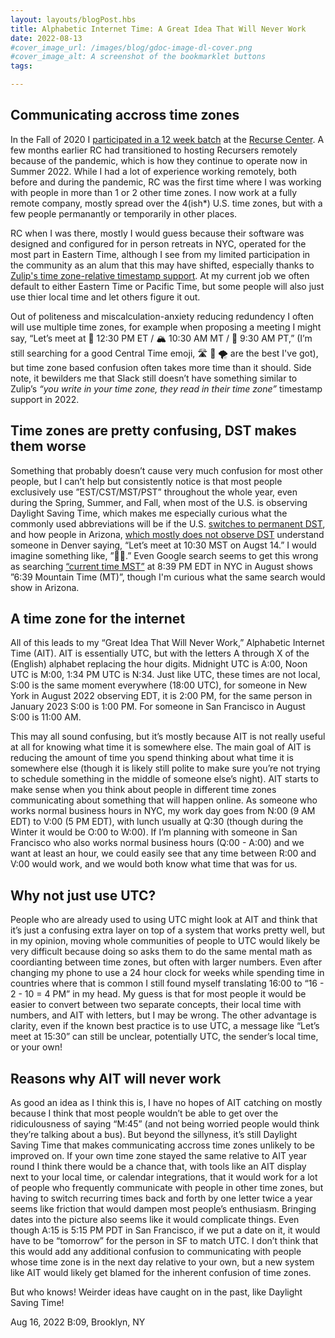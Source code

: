```yaml
---
layout: layouts/blogPost.hbs
title: Alphabetic Internet Time: A Great Idea That Will Never Work
date: 2022-08-13
#cover_image_url: /images/blog/gdoc-image-dl-cover.png
#cover_image_alt: A screenshot of the bookmarklet buttons
tags:

---
```


## Communicating accross time zones

In the Fall of 2020 I [participated in a 12 week batch](https://www.patrickweaver.net/blog/a-recurse-center-remote-batch/) at the [Recurse Center](https://recurse.com). A few months earlier RC had transitioned to hosting Recursers remotely because of the pandemic, which is how they continue to operate now in Summer 2022. While I had a lot of experience working remotely, both before and during the pandemic, RC was the first time where I was working with people in more than 1 or 2 other time zones. I now work at a fully remote company, mostly spread over the 4(ish*) U.S. time zones, but with a few people permanantly or temporarily in other places.

RC when I was there, mostly I would guess because their software was designed and configured for in person retreats in NYC, operated for the most part in Eastern Time, although I see from my limited participation in the community as an alum that this may have shifted, especially thanks to [Zulip's time zone-relative timestamp support](https://zulip.com/help/format-your-message-using-markdown#global-times). At my current job we often default to either Eastern Time or Pacific Time, but some people will also just use thier local time and let others figure it out.

Out of politeness and miscalculation-anxiety reducing redundency I often will use multiple time zones, for example when proposing a meeting I might say, “Let’s meet at 🗽 12:30 PM ET / 🏔 10:30 AM MT / 🌁 9:30 AM PT,” (I’m still searching for a good Central Time emoji, 🛣 🌽 🌪 are the best I've got), but time zone based confusion often takes more time than it should. Side note, it bewilders me that Slack still doesn’t have something similar to Zulip’s *“you write in your time zone, they read in their time zone”* timestamp support in 2022.

## Time zones are pretty confusing, DST makes them worse

Something that probably doesn’t cause very much confusion for most other people, but I can’t help but consistently notice is that most people exclusively use ”EST/CST/MST/PST” throughout the whole year, even during the Spring, Summer, and Fall, when most of the U.S. is observing Daylight Saving Time, which makes me especially curious what the commonly used abbreviations will be if the U.S. [switches to permanent DST](https://web.archive.org/web/20220315222718/https://www.nytimes.com/2022/03/15/us/politics/daylight-saving-time-senate.html), and how people in Arizona, [which mostly does not observe DST](https://en.wikipedia.org/wiki/Time_in_Arizona) understand someone in Denver saying, “Let’s meet at 10:30 MST on Augst 14.” I would imagine something like, ”😵‍💫.” Even Google search seems to get this wrong as searching [“current time MST”](https://google.com/search?q=current%20time%20MST) at 8:39 PM EDT in NYC in August shows ”6:39 Mountain Time (MT)”, though I'm curious what the same search would show in Arizona.

## A time zone for the internet

All of this leads to my “Great Idea That Will Never Work,” Alphabetic Internet Time (AIT). AIT is essentially UTC, but with the letters A through X of the (English) alphabet replacing the hour digits. Midnight UTC is A:00, Noon UTC is M:00, 1:34 PM UTC is N:34. Just like UTC, these times are not local, S:00 is the same moment everywhere (18:00 UTC), for someone in New York in August 2022 observing EDT, it is 2:00 PM, for the same person in January 2023 S:00 is 1:00 PM. For someone in San Francisco in August S:00 is 11:00 AM.

This may all sound confusing, but it’s mostly because AIT is not really useful at all for knowing what time it is somewhere else. The main goal of AIT is reducing the amount of time you spend thinking about what time it is somewhere else (though it is likely still polite to make sure you’re not trying to schedule something in the middle of someone else’s night). AIT starts to make sense when you think about people in different time zones communicating about something that will happen online. As someone who works normal business hours in NYC, my work day goes from N:00 (9 AM EDT) to V:00 (5 PM EDT), with lunch usually at Q:30 (though during the Winter it would be O:00 to W:00). If I’m planning with someone in San Francisco who also works normal business hours (Q:00 - A:00) and we want at least an hour, we could easily see that any time between R:00 and V:00 would work, and we would both know what time that was for us.

## Why not just use UTC?

People who are already used to using UTC might look at AIT and think that it’s just a confusing extra layer on top of a system that works pretty well, but in my opinion, moving whole communities of people to UTC would likely be very difficult because doing so asks them to do the same mental math as coordianting between time zones, but often with larger numbers. Even after changing my phone to use a 24 hour clock for weeks while spending time in countries where that is common I still found myself translating 16:00 to “16 - 2 - 10 = 4 PM” in my head. My guess is that for most people it would be easier to convert between two separate concepts, their local time with numbers, and AIT with letters, but I may be wrong. The other advantage is clarity, even if the known best practice is to use UTC, a message like “Let’s meet at 15:30” can still be unclear, potentially UTC, the sender’s local time, or your own!

## Reasons why AIT will never work

As good an idea as I think this is, I have no hopes of AIT catching on mostly because I think that most people wouldn’t be able to get over the ridiculousness of saying “M:45” (and not being worried people would think they’re talking about a bus). But beyond the sillyness, it’s still Daylight Saving Time that makes communicating accross time zones unlikely to be improved on. If your own time zone stayed the same relative to AIT year round I think there would be a chance that, with tools like an AIT display next to your local time, or calendar integrations, that it would work for a lot of people who frequently communicate with people in other time zones, but having to switch recurring times back and forth by one letter twice a year seems like friction that would dampen most people’s enthusiasm. Bringing dates into the picture also seems like it would complicate things. Even though A:15 is 5:15 PM PDT in San Francisco, if we put a date on it, it would have to be “tomorrow” for the person in SF to match UTC. I don’t think that this would add any additional confusion to communicating with people whose time zone is in the next day relative to your own, but a new system like AIT would likely get blamed for the inherent confusion of time zones.

But who knows! Weirder ideas have caught on in the past, like Daylight Saving Time!

Aug 16, 2022 B:09, Brooklyn, NY